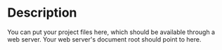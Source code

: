 # Description

You can put your project files here, which should be available through a web server.
Your web server's document root should point to here.